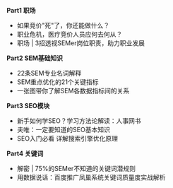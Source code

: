 **Part1 职场**
- 如果竞价"死"了，你还能做什么？
- 职业危机，医疗竞价人员应何去何从？
- 职场 | 3招透视SEMer岗位职责，助力职业发展

**Part2 SEM基础知识**
- 22条SEM专业名词解释
- SEM重点优化的21个关键指标
- 一张图带你了解SEM各数据指标间的关系

**Part3 SEO模块**
- 新手如何学SEO？学习方法论解读：人事网书
- 夫唯：一定要知道的SEO基本知识
- SEO入门必看 详解搜索引擎优化原理

**Part4 关键词**
- 解密 | 75%的SEMer不知道的关键词潜规则
- 用数据说话：百度推广凤巢系统关键词质量度实战解析